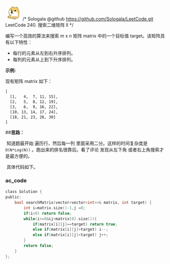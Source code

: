 ![](https://github.com/Sologala/SomeThings/blob/master/face.jpg?raw=true)
/*
    Sologala   @github    https://github.com/Sologala/LeetCode.git
    LeetCode   240. 搜索二维矩阵 II
*/

编写一个高效的算法来搜索 *m* x *n* 矩阵 matrix 中的一个目标值 target。该矩阵具有以下特性：

- 每行的元素从左到右升序排列。
- 每列的元素从上到下升序排列。

**示例:**

现有矩阵 matrix 如下：

```
[
  [1,   4,  7, 11, 15],
  [2,   5,  8, 12, 19],
  [3,   6,  9, 16, 22],
  [10, 13, 14, 17, 24],
  [18, 21, 23, 26, 30]
]
```



##**思路：** 

​	知道题最开始 遍历行，然后每一列 里面采用二分。这样的时间复杂度是 `O(N*Log(N))` 。跑出来的排名很靠后。看了评论 发现从左下角 或者右上角搜索才是最方便的。

​	具体代码如下。

### **ac_code**
```c
class Solution {
public:
    bool searchMatrix(vector<vector<int>>& matrix, int target) {
        int i=matrix.size()-1,j =0;
        if(i<0) return false;
        while(i>=0&&j<matrix[0].size()){
            if(matrix[i][j]==target) return true;
            else if(matrix[i][j]>target) i--;
            else if(matrix[i][j]<target) j++;
        }
        return false;
    }
};
```